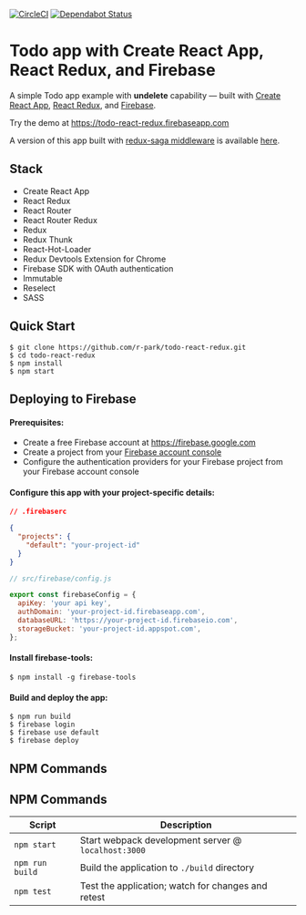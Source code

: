 [![CircleCI](https://circleci.com/gh/r-park/todo-react-redux.svg?style=shield&circle-token=6caf8c493bd66544717ff9a47ae01d8be036e53c)](https://circleci.com/gh/r-park/todo-react-redux)
[![Dependabot Status](https://api.dependabot.com/badges/status?host=github&repo=anyulled/todo-react-redux)](https://dependabot.com)

# Todo app with Create React App, React Redux, and Firebase
A simple Todo app example with **undelete** capability — built with [Create React App](https://github.com/facebookincubator/create-react-app), [React Redux](https://github.com/reactjs/react-redux), and [Firebase](https://firebase.google.com/).

Try the demo at https://todo-react-redux.firebaseapp.com

A version of this app built with [redux-saga middleware](https://github.com/yelouafi/redux-saga) is available [here](https://github.com/r-park/todo-redux-saga).

## Stack

- Create React App
- React Redux
- React Router
- React Router Redux
- Redux
- Redux Thunk
- React-Hot-Loader
- Redux Devtools Extension for Chrome
- Firebase SDK with OAuth authentication
- Immutable
- Reselect
- SASS

## Quick Start

```shell
$ git clone https://github.com/r-park/todo-react-redux.git
$ cd todo-react-redux
$ npm install
$ npm start
```

## Deploying to Firebase

#### Prerequisites:

- Create a free Firebase account at https://firebase.google.com
- Create a project from your [Firebase account console](https://console.firebase.google.com)
- Configure the authentication providers for your Firebase project from your Firebase account console

#### Configure this app with your project-specific details:
```json
// .firebaserc

{
  "projects": {
    "default": "your-project-id"
  }
}
```

```javascript
// src/firebase/config.js

export const firebaseConfig = {
  apiKey: 'your api key',
  authDomain: 'your-project-id.firebaseapp.com',
  databaseURL: 'https://your-project-id.firebaseio.com',
  storageBucket: 'your-project-id.appspot.com',
};
```

#### Install firebase-tools:

```shell
$ npm install -g firebase-tools
```

#### Build and deploy the app:

```shell
$ npm run build
$ firebase login
$ firebase use default
$ firebase deploy
```

## NPM Commands

## NPM Commands

|Script|Description|
|---|---|
|`npm start`|Start webpack development server @ `localhost:3000`|
|`npm run build`|Build the application to `./build` directory|
|`npm test`|Test the application; watch for changes and retest|
